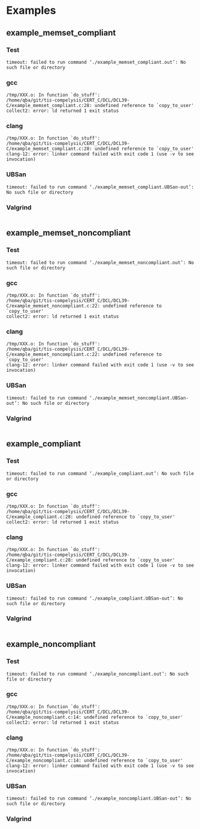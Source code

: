 # Examples
## example_memset_compliant
### Test
```
timeout: failed to run command ‘./example_memset_compliant.out’: No such file or directory
```
### gcc
```
/tmp/XXX.o: In function `do_stuff':
/home/qba/git/tis-compelysis/CERT_C/DCL/DCL39-C/example_memset_compliant.c:28: undefined reference to `copy_to_user'
collect2: error: ld returned 1 exit status
```
### clang
```
/tmp/XXX.o: In function `do_stuff':
/home/qba/git/tis-compelysis/CERT_C/DCL/DCL39-C/example_memset_compliant.c:28: undefined reference to `copy_to_user'
clang-12: error: linker command failed with exit code 1 (use -v to see invocation)
```
### UBSan
```
timeout: failed to run command ‘./example_memset_compliant.UBSan-out’: No such file or directory
```
### Valgrind
```
```
## example_memset_noncompliant
### Test
```
timeout: failed to run command ‘./example_memset_noncompliant.out’: No such file or directory
```
### gcc
```
/tmp/XXX.o: In function `do_stuff':
/home/qba/git/tis-compelysis/CERT_C/DCL/DCL39-C/example_memset_noncompliant.c:22: undefined reference to `copy_to_user'
collect2: error: ld returned 1 exit status
```
### clang
```
/tmp/XXX.o: In function `do_stuff':
/home/qba/git/tis-compelysis/CERT_C/DCL/DCL39-C/example_memset_noncompliant.c:22: undefined reference to `copy_to_user'
clang-12: error: linker command failed with exit code 1 (use -v to see invocation)
```
### UBSan
```
timeout: failed to run command ‘./example_memset_noncompliant.UBSan-out’: No such file or directory
```
### Valgrind
```
```
## example_compliant
### Test
```
timeout: failed to run command ‘./example_compliant.out’: No such file or directory
```
### gcc
```
/tmp/XXX.o: In function `do_stuff':
/home/qba/git/tis-compelysis/CERT_C/DCL/DCL39-C/example_compliant.c:28: undefined reference to `copy_to_user'
collect2: error: ld returned 1 exit status
```
### clang
```
/tmp/XXX.o: In function `do_stuff':
/home/qba/git/tis-compelysis/CERT_C/DCL/DCL39-C/example_compliant.c:28: undefined reference to `copy_to_user'
clang-12: error: linker command failed with exit code 1 (use -v to see invocation)
```
### UBSan
```
timeout: failed to run command ‘./example_compliant.UBSan-out’: No such file or directory
```
### Valgrind
```
```
## example_noncompliant
### Test
```
timeout: failed to run command ‘./example_noncompliant.out’: No such file or directory
```
### gcc
```
/tmp/XXX.o: In function `do_stuff':
/home/qba/git/tis-compelysis/CERT_C/DCL/DCL39-C/example_noncompliant.c:14: undefined reference to `copy_to_user'
collect2: error: ld returned 1 exit status
```
### clang
```
/tmp/XXX.o: In function `do_stuff':
/home/qba/git/tis-compelysis/CERT_C/DCL/DCL39-C/example_noncompliant.c:14: undefined reference to `copy_to_user'
clang-12: error: linker command failed with exit code 1 (use -v to see invocation)
```
### UBSan
```
timeout: failed to run command ‘./example_noncompliant.UBSan-out’: No such file or directory
```
### Valgrind
```
```
